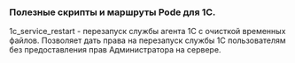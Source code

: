 ### Полезные скрипты и маршруты Pode для 1С.

1c_service_restart - перезапуск службы агента 1С с очисткой временных файлов. Позволяет дать права на перезапуск службы 1С пользователям без предоставления прав Администратора на сервере.


